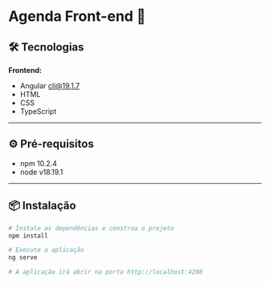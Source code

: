 # Agenda Front-end 📒

## 🛠️ Tecnologias

**Frontend:**

- Angular cli@19.1.7
- HTML
- CSS
- TypeScript

---

## ⚙️ Pré-requisitos

- npm 10.2.4
- node v18.19.1

---

## 📦 Instalação

```bash
# Instale as dependências e construa o projeto
npm install

# Execute a aplicação
ng serve

# A aplicação irá abrir na porta http://localhost:4200
```
